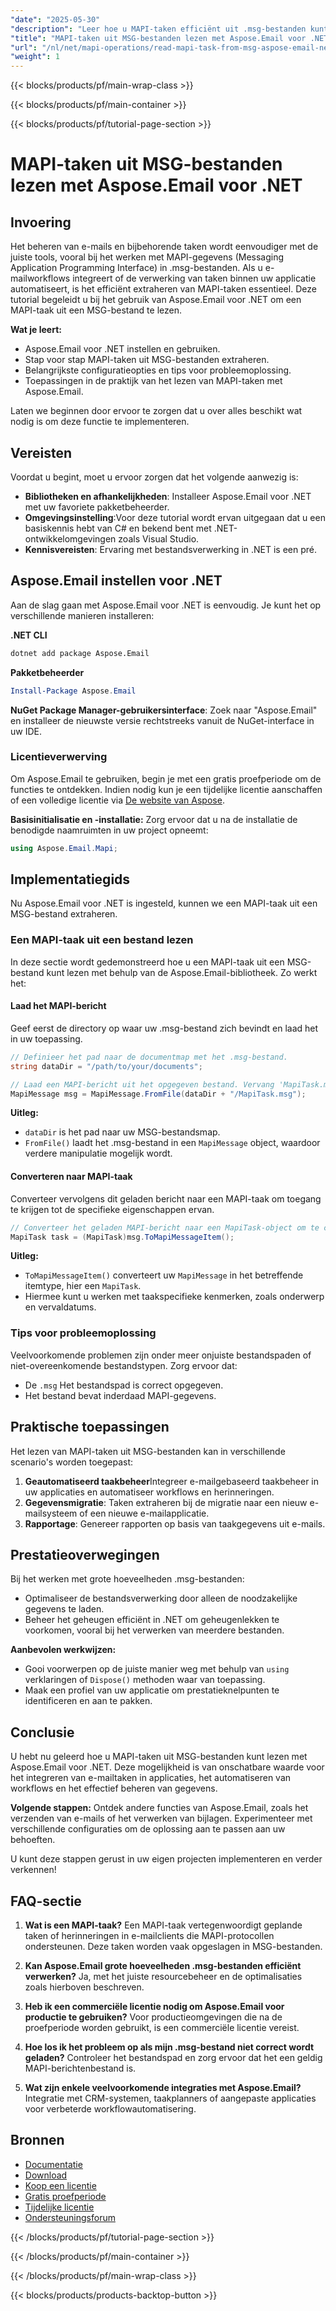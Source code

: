 ```yaml
---
"date": "2025-05-30"
"description": "Leer hoe u MAPI-taken efficiënt uit .msg-bestanden kunt extraheren met Aspose.Email voor .NET. Deze handleiding behandelt de installatie, code-implementatie en praktische toepassingen."
"title": "MAPI-taken uit MSG-bestanden lezen met Aspose.Email voor .NET"
"url": "/nl/net/mapi-operations/read-mapi-task-from-msg-aspose-email-net/"
"weight": 1
---
```


{{< blocks/products/pf/main-wrap-class >}}

{{< blocks/products/pf/main-container >}}

{{< blocks/products/pf/tutorial-page-section >}}
# MAPI-taken uit MSG-bestanden lezen met Aspose.Email voor .NET

## Invoering

Het beheren van e-mails en bijbehorende taken wordt eenvoudiger met de juiste tools, vooral bij het werken met MAPI-gegevens (Messaging Application Programming Interface) in .msg-bestanden. Als u e-mailworkflows integreert of de verwerking van taken binnen uw applicatie automatiseert, is het efficiënt extraheren van MAPI-taken essentieel. Deze tutorial begeleidt u bij het gebruik van Aspose.Email voor .NET om een MAPI-taak uit een MSG-bestand te lezen.

**Wat je leert:**
- Aspose.Email voor .NET instellen en gebruiken.
- Stap voor stap MAPI-taken uit MSG-bestanden extraheren.
- Belangrijkste configuratieopties en tips voor probleemoplossing.
- Toepassingen in de praktijk van het lezen van MAPI-taken met Aspose.Email.

Laten we beginnen door ervoor te zorgen dat u over alles beschikt wat nodig is om deze functie te implementeren.

## Vereisten

Voordat u begint, moet u ervoor zorgen dat het volgende aanwezig is:

- **Bibliotheken en afhankelijkheden**: Installeer Aspose.Email voor .NET met uw favoriete pakketbeheerder.
- **Omgevingsinstelling**:Voor deze tutorial wordt ervan uitgegaan dat u een basiskennis hebt van C# en bekend bent met .NET-ontwikkelomgevingen zoals Visual Studio.
- **Kennisvereisten**: Ervaring met bestandsverwerking in .NET is een pré.

## Aspose.Email instellen voor .NET

Aan de slag gaan met Aspose.Email voor .NET is eenvoudig. Je kunt het op verschillende manieren installeren:

**.NET CLI**
```bash
dotnet add package Aspose.Email
```

**Pakketbeheerder**
```powershell
Install-Package Aspose.Email
```

**NuGet Package Manager-gebruikersinterface**: 
Zoek naar "Aspose.Email" en installeer de nieuwste versie rechtstreeks vanuit de NuGet-interface in uw IDE.

### Licentieverwerving

Om Aspose.Email te gebruiken, begin je met een gratis proefperiode om de functies te ontdekken. Indien nodig kun je een tijdelijke licentie aanschaffen of een volledige licentie via [De website van Aspose](https://purchase.aspose.com/buy).

**Basisinitialisatie en -installatie:**
Zorg ervoor dat u na de installatie de benodigde naamruimten in uw project opneemt:

```csharp
using Aspose.Email.Mapi;
```

## Implementatiegids

Nu Aspose.Email voor .NET is ingesteld, kunnen we een MAPI-taak uit een MSG-bestand extraheren.

### Een MAPI-taak uit een bestand lezen

In deze sectie wordt gedemonstreerd hoe u een MAPI-taak uit een MSG-bestand kunt lezen met behulp van de Aspose.Email-bibliotheek. Zo werkt het:

#### Laad het MAPI-bericht

Geef eerst de directory op waar uw .msg-bestand zich bevindt en laad het in uw toepassing.

```csharp
// Definieer het pad naar de documentmap met het .msg-bestand.
string dataDir = "/path/to/your/documents";

// Laad een MAPI-bericht uit het opgegeven bestand. Vervang 'MapiTask.msg' door uw eigen bestandsnaam.
MapiMessage msg = MapiMessage.FromFile(dataDir + "/MapiTask.msg");
```

**Uitleg:**  
- `dataDir` is het pad naar uw MSG-bestandsmap.
- `FromFile()` laadt het .msg-bestand in een `MapiMessage` object, waardoor verdere manipulatie mogelijk wordt.

#### Converteren naar MAPI-taak

Converteer vervolgens dit geladen bericht naar een MAPI-taak om toegang te krijgen tot de specifieke eigenschappen ervan.

```csharp
// Converteer het geladen MAPI-bericht naar een MapiTask-object om te communiceren met taakspecifieke kenmerken, zoals onderwerp en vervaldatums.
MapiTask task = (MapiTask)msg.ToMapiMessageItem();
```

**Uitleg:**  
- `ToMapiMessageItem()` converteert uw `MapiMessage` in het betreffende itemtype, hier een `MapiTask`.
- Hiermee kunt u werken met taakspecifieke kenmerken, zoals onderwerp en vervaldatums.

### Tips voor probleemoplossing

Veelvoorkomende problemen zijn onder meer onjuiste bestandspaden of niet-overeenkomende bestandstypen. Zorg ervoor dat:
- De `.msg` Het bestandspad is correct opgegeven.
- Het bestand bevat inderdaad MAPI-gegevens.

## Praktische toepassingen

Het lezen van MAPI-taken uit MSG-bestanden kan in verschillende scenario's worden toegepast:

1. **Geautomatiseerd taakbeheer**Integreer e-mailgebaseerd taakbeheer in uw applicaties en automatiseer workflows en herinneringen.
2. **Gegevensmigratie**: Taken extraheren bij de migratie naar een nieuw e-mailsysteem of een nieuwe e-mailapplicatie.
3. **Rapportage**: Genereer rapporten op basis van taakgegevens uit e-mails.

## Prestatieoverwegingen

Bij het werken met grote hoeveelheden .msg-bestanden:
- Optimaliseer de bestandsverwerking door alleen de noodzakelijke gegevens te laden.
- Beheer het geheugen efficiënt in .NET om geheugenlekken te voorkomen, vooral bij het verwerken van meerdere bestanden.

**Aanbevolen werkwijzen:**
- Gooi voorwerpen op de juiste manier weg met behulp van `using` verklaringen of `Dispose()` methoden waar van toepassing.
- Maak een profiel van uw applicatie om prestatieknelpunten te identificeren en aan te pakken.

## Conclusie

U hebt nu geleerd hoe u MAPI-taken uit MSG-bestanden kunt lezen met Aspose.Email voor .NET. Deze mogelijkheid is van onschatbare waarde voor het integreren van e-mailtaken in applicaties, het automatiseren van workflows en het effectief beheren van gegevens.

**Volgende stappen:**
Ontdek andere functies van Aspose.Email, zoals het verzenden van e-mails of het verwerken van bijlagen. Experimenteer met verschillende configuraties om de oplossing aan te passen aan uw behoeften.

U kunt deze stappen gerust in uw eigen projecten implementeren en verder verkennen!

## FAQ-sectie

1. **Wat is een MAPI-taak?** 
   Een MAPI-taak vertegenwoordigt geplande taken of herinneringen in e-mailclients die MAPI-protocollen ondersteunen. Deze taken worden vaak opgeslagen in MSG-bestanden.

2. **Kan Aspose.Email grote hoeveelheden .msg-bestanden efficiënt verwerken?**
   Ja, met het juiste resourcebeheer en de optimalisaties zoals hierboven beschreven.

3. **Heb ik een commerciële licentie nodig om Aspose.Email voor productie te gebruiken?**
   Voor productieomgevingen die na de proefperiode worden gebruikt, is een commerciële licentie vereist.

4. **Hoe los ik het probleem op als mijn .msg-bestand niet correct wordt geladen?**
   Controleer het bestandspad en zorg ervoor dat het een geldig MAPI-berichtenbestand is.

5. **Wat zijn enkele veelvoorkomende integraties met Aspose.Email?**
   Integratie met CRM-systemen, taakplanners of aangepaste applicaties voor verbeterde workflowautomatisering.

## Bronnen
- [Documentatie](https://reference.aspose.com/email/net/)
- [Download](https://releases.aspose.com/email/net/)
- [Koop een licentie](https://purchase.aspose.com/buy)
- [Gratis proefperiode](https://releases.aspose.com/email/net/)
- [Tijdelijke licentie](https://purchase.aspose.com/temporary-license/)
- [Ondersteuningsforum](https://forum.aspose.com/c/email/10)

{{< /blocks/products/pf/tutorial-page-section >}}

{{< /blocks/products/pf/main-container >}}

{{< /blocks/products/pf/main-wrap-class >}}

{{< blocks/products/products-backtop-button >}}